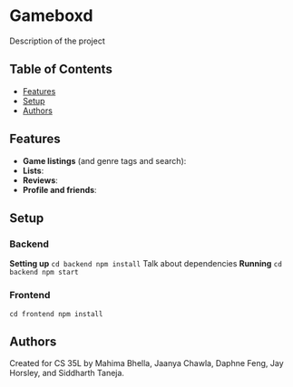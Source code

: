# Gameboxd
Description of the project
## Table of Contents
- [Features](#features)
- [Setup](#setup)
- [Authors](#authors)
## Features
- **Game listings** (and genre tags and search): 
- **Lists**: 
- **Reviews**: 
- **Profile and friends**: 
## Setup
### Backend
**Setting up**
`cd backend
npm install`
Talk about dependencies
**Running**
`cd backend
npm start`
### Frontend
`cd frontend
npm install`
## Authors
Created for CS 35L by Mahima Bhella, Jaanya Chawla, Daphne Feng, Jay Horsley, and Siddharth Taneja.
